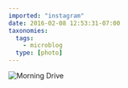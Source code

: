 ```yaml
---
imported: "instagram"
date: 2016-02-08 12:53:31-07:00
taxonomies:
  tags:
    - microblog
  type: [photo]
---
```

![Morning Drive](/media/images/photos/2016/02/b986d36963ef1d5e9f6fc69a01cc7e8f.jpg)

